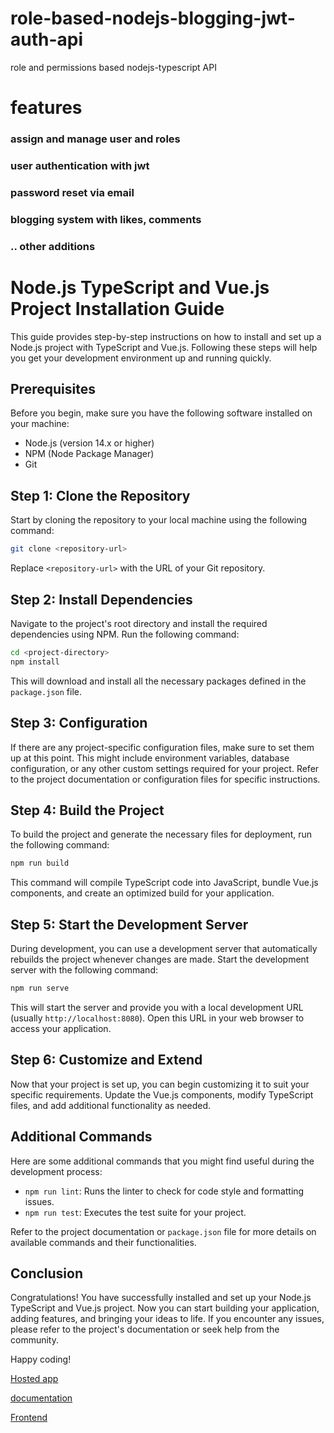 # role-based-nodejs-blogging-jwt-auth-api
role and permissions based nodejs-typescript API
# features
### assign and manage user and roles
### user authentication with jwt
### password reset via email
### blogging system with likes, comments
### .. other additions

# Node.js TypeScript and Vue.js Project Installation Guide

This guide provides step-by-step instructions on how to install and set up a Node.js project with TypeScript and Vue.js. Following these steps will help you get your development environment up and running quickly.

## Prerequisites

Before you begin, make sure you have the following software installed on your machine:

- Node.js (version 14.x or higher)
- NPM (Node Package Manager)
- Git

## Step 1: Clone the Repository

Start by cloning the repository to your local machine using the following command:

```bash
git clone <repository-url>
```

Replace `<repository-url>` with the URL of your Git repository.

## Step 2: Install Dependencies

Navigate to the project's root directory and install the required dependencies using NPM. Run the following command:

```bash
cd <project-directory>
npm install
```

This will download and install all the necessary packages defined in the `package.json` file.

## Step 3: Configuration

If there are any project-specific configuration files, make sure to set them up at this point. This might include environment variables, database configuration, or any other custom settings required for your project. Refer to the project documentation or configuration files for specific instructions.

## Step 4: Build the Project

To build the project and generate the necessary files for deployment, run the following command:

```bash
npm run build
```

This command will compile TypeScript code into JavaScript, bundle Vue.js components, and create an optimized build for your application.

## Step 5: Start the Development Server

During development, you can use a development server that automatically rebuilds the project whenever changes are made. Start the development server with the following command:

```bash
npm run serve
```

This will start the server and provide you with a local development URL (usually `http://localhost:8080`). Open this URL in your web browser to access your application.

## Step 6: Customize and Extend

Now that your project is set up, you can begin customizing it to suit your specific requirements. Update the Vue.js components, modify TypeScript files, and add additional functionality as needed.

## Additional Commands

Here are some additional commands that you might find useful during the development process:

- `npm run lint`: Runs the linter to check for code style and formatting issues.
- `npm run test`: Executes the test suite for your project.

Refer to the project documentation or `package.json` file for more details on available commands and their functionalities.

## Conclusion

Congratulations! You have successfully installed and set up your Node.js TypeScript and Vue.js project. Now you can start building your application, adding features, and bringing your ideas to life. If you encounter any issues, please refer to the project's documentation or seek help from the community.

Happy coding!

[Hosted app](https://auth-api764.herokuapp.com/)

[documentation](https://app.swaggerhub.com/apis-docs/ja4/MyyInvest_techInterns_authAPI/1.0.0-oas3#/Logs/getAllLogs)

[Frontend](https://github.com/jamesbright/blog-api-frontend/blob/master/README.md)
